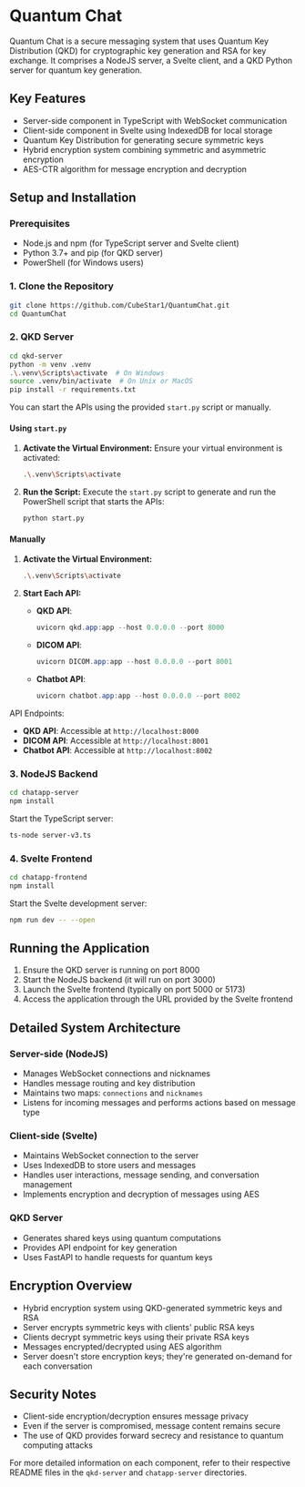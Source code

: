 # Quantum Chat

Quantum Chat is a secure messaging system that uses Quantum Key Distribution (QKD) for cryptographic key generation and RSA for key exchange. It comprises a NodeJS server, a Svelte client, and a QKD Python server for quantum key generation.

## Key Features

- Server-side component in TypeScript with WebSocket communication
- Client-side component in Svelte using IndexedDB for local storage
- Quantum Key Distribution for generating secure symmetric keys
- Hybrid encryption system combining symmetric and asymmetric encryption
- AES-CTR algorithm for message encryption and decryption

## Setup and Installation

### Prerequisites

- Node.js and npm (for TypeScript server and Svelte client)
- Python 3.7+ and pip (for QKD server)
- PowerShell (for Windows users)

### 1. Clone the Repository

```bash
git clone https://github.com/CubeStar1/QuantumChat.git
cd QuantumChat
```

### 2. QKD Server

```bash
cd qkd-server
python -m venv .venv
.\.venv\Scripts\activate  # On Windows
source .venv/bin/activate  # On Unix or MacOS
pip install -r requirements.txt
```


You can start the APIs using the provided `start.py` script or manually.

#### Using `start.py`

1. **Activate the Virtual Environment:**
   Ensure your virtual environment is activated:
   ```bash
   .\.venv\Scripts\activate
   ```

2. **Run the Script:**
   Execute the `start.py` script to generate and run the PowerShell script that starts the APIs:
   ```bash
   python start.py
   ```

#### Manually

1. **Activate the Virtual Environment:**
   ```bash
   .\.venv\Scripts\activate
   ```

2. **Start Each API:**
   - **QKD API**: 
     ```powershell
     uvicorn qkd.app:app --host 0.0.0.0 --port 8000
     ```
   - **DICOM API**: 
     ```powershell
     uvicorn DICOM.app:app --host 0.0.0.0 --port 8001
     ```
   - **Chatbot API**: 
     ```powershell
     uvicorn chatbot.app:app --host 0.0.0.0 --port 8002
     ```

API Endpoints:

- **QKD API**: Accessible at `http://localhost:8000`
- **DICOM API**: Accessible at `http://localhost:8001`
- **Chatbot API**: Accessible at `http://localhost:8002`

### 3. NodeJS Backend

```bash
cd chatapp-server
npm install
```

Start the TypeScript server:
```bash
ts-node server-v3.ts
```

### 4. Svelte Frontend

```bash
cd chatapp-frontend
npm install
```

Start the Svelte development server:
```bash
npm run dev -- --open
```

## Running the Application

1. Ensure the QKD server is running on port 8000
2. Start the NodeJS backend (it will run on port 3000)
3. Launch the Svelte frontend (typically on port 5000 or 5173)
4. Access the application through the URL provided by the Svelte frontend

## Detailed System Architecture

### Server-side (NodeJS)
- Manages WebSocket connections and nicknames
- Handles message routing and key distribution
- Maintains two maps: `connections` and `nicknames`
- Listens for incoming messages and performs actions based on message type

### Client-side (Svelte)
- Maintains WebSocket connection to the server
- Uses IndexedDB to store users and messages
- Handles user interactions, message sending, and conversation management
- Implements encryption and decryption of messages using AES

### QKD Server
- Generates shared keys using quantum computations
- Provides API endpoint for key generation
- Uses FastAPI to handle requests for quantum keys

## Encryption Overview

- Hybrid encryption system using QKD-generated symmetric keys and RSA
- Server encrypts symmetric keys with clients' public RSA keys
- Clients decrypt symmetric keys using their private RSA keys
- Messages encrypted/decrypted using AES algorithm
- Server doesn't store encryption keys; they're generated on-demand for each conversation

## Security Notes

- Client-side encryption/decryption ensures message privacy
- Even if the server is compromised, message content remains secure
- The use of QKD provides forward secrecy and resistance to quantum computing attacks

For more detailed information on each component, refer to their respective README files in the `qkd-server` and `chatapp-server` directories.
